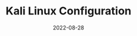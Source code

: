 ---
title: Kali Linux Configuration
date: 2022-08-28
showDateUpdated: false
tags: [MonSec, Kali, Linux, Vagrant, VirtualBox]
externalUrl: https://monsec.io/resources/#kali-linux-set-up
_build: {render: link}
---